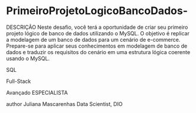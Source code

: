# PrimeiroProjetoLogicoBancoDados-

DESCRIÇÃO
Neste desafio, você terá a oportunidade de criar seu primeiro projeto lógico de banco de dados utilizando o MySQL. O objetivo é replicar a modelagem de um banco de dados para um cenário de e-commerce. Prepare-se para aplicar seus conhecimentos em modelagem de banco de dados e traduzir os requisitos do cenário em uma estrutura lógica coerente usando o MySQL.

SQL

Full-Stack

Avançado
ESPECIALISTA

author
Juliana Mascarenhas
Data Scientist, DIO
